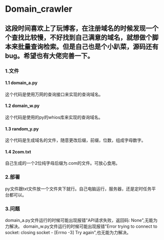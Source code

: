 # Domain_crawler
## 这段时间喜欢上了玩博客，在注册域名的时候发现一个个查找比较慢，不好找到自己满意的域名，就想做个脚本来批量查询检索。但是自己也是个小趴菜，源码还有bug。希望也有大佬完善一下。
### 1.文件
#### 1.1 domain_a.py
  这个代码是使用万网的查询接口来实现的查询域名。
#### 1.2 domain_w.py
  这个代码是使用的py的whios库来实现的查询域名。
#### 1.3 random_y.py
  这个代码是生成域名的文件，随意更改后缀，前缀，位数，组成字母数字。
#### 1.4 2com.txt
  自己生成的一个2位纯字母后缀为.com的文件。可放心食用。
### 2.部署
  py文件跟txt文件放一个文件夹下就行。自己电脑运行，服务器，还是定时任务平台都可以。
### 3.问题
  domain_a.py文件运行的时候可能出现报错"API请求失败，返回码: None",无能为力解决。
  domain_w.py文件运行的时候可能出现报错"Error trying to connect to socket: closing socket - [Errno -3] Try again",也无能为力解决。
